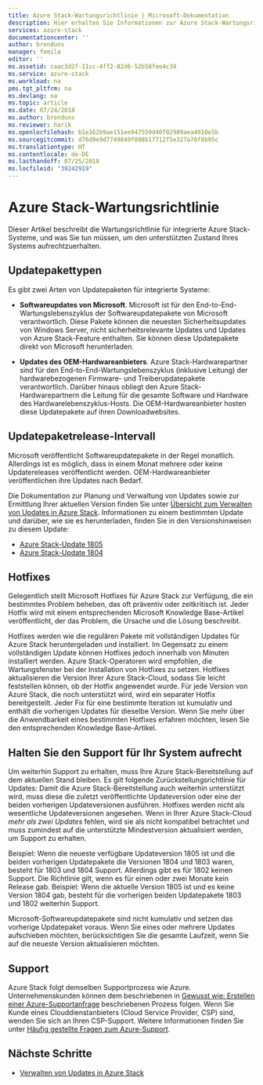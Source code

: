 ```yaml
---
title: Azure Stack-Wartungsrichtlinie | Microsoft-Dokumentation
description: Hier erhalten Sie Informationen zur Azure Stack-Wartungsrichtlinie und erfahren, wie Sie den unterstützten Zustand eines integrierten Systems aufrechterhalten.
services: azure-stack
documentationcenter: ''
author: brenduns
manager: femila
editor: ''
ms.assetid: caac3d2f-11cc-4ff2-82d6-52b58fee4c39
ms.service: azure-stack
ms.workload: na
pms.tgt_pltfrm: na
ms.devlang: na
ms.topic: article
ms.date: 07/24/2018
ms.author: brenduns
ms.reviewer: harik
ms.openlocfilehash: b1e162b9ae151ee947559d40f02909aea4010e5b
ms.sourcegitcommit: d76d9e9d7749849f098b17712f5e327a76f8b95c
ms.translationtype: HT
ms.contentlocale: de-DE
ms.lasthandoff: 07/25/2018
ms.locfileid: "39242919"
---
```

# <a name="azure-stack-servicing-policy"></a>Azure Stack-Wartungsrichtlinie
Dieser Artikel beschreibt die Wartungsrichtlinie für integrierte Azure Stack-Systeme, und was Sie tun müssen, um den unterstützten Zustand Ihres Systems aufrechtzuerhalten. 

## <a name="update-package-types"></a>Updatepakettypen

Es gibt zwei Arten von Updatepaketen für integrierte Systeme: 

- **Softwareupdates von Microsoft**. Microsoft ist für den End-to-End-Wartungslebenszyklus der Softwareupdatepakete von Microsoft verantwortlich. Diese Pakete können die neuesten Sicherheitsupdates von Windows Server, nicht sicherheitsrelevante Updates und Updates von Azure Stack-Feature enthalten. Sie können diese Updatepakete direkt von Microsoft herunterladen.

- **Updates des OEM-Hardwareanbieters**. Azure Stack-Hardwarepartner sind für den End-to-End-Wartungslebenszyklus (inklusive Leitung) der hardwarebezogenen Firmware- und Treiberupdatepakete verantwortlich. Darüber hinaus obliegt den Azure Stack-Hardwarepartnern die Leitung für die gesamte Software und Hardware des Hardwarelebenszyklus-Hosts. Die OEM-Hardwareanbieter hosten diese Updatepakete auf ihren Downloadwebsites.


## <a name="update-package-release-cadence"></a>Updatepaketrelease-Intervall
Microsoft veröffentlicht Softwareupdatepakete in der Regel monatlich. Allerdings ist es möglich, dass in einem Monat mehrere oder keine Updatereleases veröffentlicht werden. OEM-Hardwareanbieter veröffentlichen ihre Updates nach Bedarf. 

Die Dokumentation zur Planung und Verwaltung von Updates sowie zur Ermittlung Ihrer aktuellen Version finden Sie unter [Übersicht zum Verwalten von Updates in Azure Stack](azure-stack-updates.md). Informationen zu einem bestimmten Update und darüber, wie sie es herunterladen, finden Sie in den Versionshinweisen zu diesem Update: 
- [Azure Stack-Update 1805](azure-stack-update-1805.md)
- [Azure Stack-Update 1804](azure-stack-update-1804.md)

## <a name="hotfixes"></a>Hotfixes
Gelegentlich stellt Microsoft Hotfixes für Azure Stack zur Verfügung, die ein bestimmtes Problem beheben, das oft präventiv oder zeitkritisch ist.  Jeder Hotfix wird mit einem entsprechenden Microsoft Knowledge Base-Artikel veröffentlicht, der das Problem, die Ursache und die Lösung beschreibt. 

Hotfixes werden wie die regulären Pakete mit vollständigen Updates für Azure Stack heruntergeladen und installiert. Im Gegensatz zu einem vollständigen Update können Hotfixes jedoch innerhalb von Minuten installiert werden. Azure Stack-Operatoren wird empfohlen, die Wartungsfenster bei der Installation von Hotfixes zu setzen. Hotfixes aktualisieren die Version Ihrer Azure Stack-Cloud, sodass Sie leicht feststellen können, ob der Hotfix angewendet wurde. Für jede Version von Azure Stack, die noch unterstützt wird, wird ein separater Hotfix bereitgestellt. Jeder Fix für eine bestimmte Iteration ist kumulativ und enthält die vorherigen Updates für dieselbe Version. Wenn Sie mehr über die Anwendbarkeit eines bestimmten Hotfixes erfahren möchten, lesen Sie den entsprechenden Knowledge Base-Artikel.  


## <a name="keep-your-system-under-support"></a>Halten Sie den Support für Ihr System aufrecht
Um weiterhin Support zu erhalten, muss Ihre Azure Stack-Bereitstellung auf dem aktuellen Stand bleiben. Es gilt folgende Zurückstellungsrichtlinie für Updates: Damit die Azure Stack-Bereitstellung auch weiterhin unterstützt wird, muss diese die zuletzt veröffentlichte Updateversion oder eine der beiden vorherigen Updateversionen ausführen. Hotfixes werden nicht als wesentliche Updateversionen angesehen. Wenn in Ihrer Azure Stack-Cloud *mehr als zwei Updates* fehlen, wird sie als nicht kompatibel betrachtet und muss zumindest auf die unterstützte Mindestversion aktualisiert werden, um Support zu erhalten. 

Beispiel: Wenn die neueste verfügbare Updateversion 1805 ist und die beiden vorherigen Updatepakete die Versionen 1804 und 1803 waren, besteht für 1803 und 1804 Support. Allerdings gibt es für 1802 keinen Support. Die Richtlinie gilt, wenn es für einen oder zwei Monate kein Release gab. Beispiel: Wenn die aktuelle Version 1805 ist und es keine Version 1804 gab, besteht für die vorherigen beiden Updatepakete 1803 und 1802 weiterhin Support.

Microsoft-Softwareupdatepakete sind nicht kumulativ und setzen das vorherige Updatepaket voraus. Wenn Sie eines oder mehrere Updates aufschieben möchten, berücksichtigen Sie die gesamte Laufzeit, wenn Sie auf die neueste Version aktualisieren möchten. 

## <a name="get-support"></a>Support
Azure Stack folgt demselben Supportprozess wie Azure. Unternehmenskunden können dem beschriebenen in [Gewusst wie: Erstellen einer Azure-Supportanfrage](/azure/azure-supportability/how-to-create-azure-support-request) beschriebenen Prozess folgen. Wenn Sie Kunde eines Clouddienstanbieters (Cloud Service Provider, CSP) sind, wenden Sie sich an Ihren CSP-Support.  Weitere Informationen finden Sie unter [Häufig gestellte Fragen zum Azure-Support](https://azure.microsoft.com/support/faq/). 


## <a name="next-steps"></a>Nächste Schritte

- [Verwalten von Updates in Azure Stack](azure-stack-updates.md)


